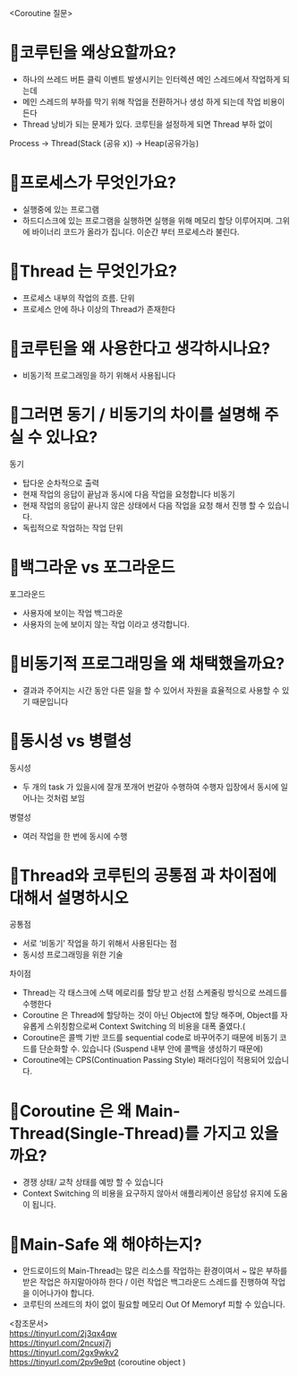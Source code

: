 <Coroutine 질문>

# 🍎코루틴을 왜상요할까요?
- 하나의 쓰레드 버튼 클릭 이벤트 발생시키는 인터렉션 메인 스레드에서 작업하게 되는데 
- 메인 스레드의 부하를 막기 위해 작업을 전환하거나 생성 하게 되는데 작업 비용이 든다
- Thread 낭비가 되는 문제가 있다. 코루틴을 설정하게 되면 Thread 부하 없이 

Process -> Thread(Stack (공유 x)) -> Heap(공유가능)

# 🍎프로세스가 무엇인가요?
- 실행중에 있는 프로그램
- 하드디스크에 있는 프로그램을 실행하면 실행을 위해 메모리 할당 이루어지며. 그위에 바이너리 코드가 올라가 집니다. 이순간 부터 프로세스라 불린다.

# 🍎Thread 는 무엇인가요?
- 프로세스 내부의 작업의 흐름. 단위
- 프로세스 안에 하나 이상의 Thread가 존재한다

# 🍎코루틴을 왜 사용한다고 생각하시나요?
- 비동기적 프로그래밍을 하기 위해서 사용됩니다

# 🍎그러면 동기 / 비동기의 차이를 설명해 주실 수 있나요?
동기 
- 탑다운 순차적으로 출력 
- 현재 작업의 응답이  끝남과 동시에 다음 작업을 요청합니다
비동기
- 현재 작업의 응답이 끝나지 않은  상태에서 다음 작업을 요청 해서 진행 할 수 있습니다.
- 독립적으로 작업하는 작업 단위 

# 🍎백그라운 vs 포그라운드
포그라운드
- 사용자에 보이는 작업
백그라운
- 사용자의 눈에 보이지 않는 작업 이라고 생각합니다.

# 🍎비동기적 프로그래밍을 왜 채택했을까요?
- 결과과 주어지는 시간 동안 다른 일을 할 수 있어서 자원을 효율적으로 사용할 수 있기 때문입니다

# 🍎동시성 vs 병렬성
동시성 
- 두 개의 task 가 있을시에  잘개 쪼개어 번갈아 수행하여 수행자 입장에서 동시에 일어나는 것처럼 보임

병렬성
- 여러 작업을 한 번에 동시에 수행 

# 🍎Thread와 코루틴의  공통점 과 차이점에 대해서 설명하시오 
공통점
- 서로 ‘비동기’ 작업을 하기 위해서 사용된다는 점
- 동시성 프로그래밍을 위한 기술

차이점
- Thread는  각 태스크에 스택 메로리를 할당 받고 선점 스케줄링 방식으로 쓰레드를 수행한다
- Coroutine 은 Thread에 할당하는 것이 아닌 Object에 할당 해주며, Object를 자유롭게 스위칭함으로써  Context Switching 의 비용을 대폭 줄였다.(
- Coroutine은 콜백 기반 코드를 sequential code로 바꾸어주기 때문에 비동기 코드를 단순화할 수. 있습니다 (Suspend 내부 안에 콜백을 생성하기 때문에)
- Coroutine에는 CPS(Continuation Passing Style) 패러다임이 적용되어 있습니다. 
 
# 🍎Coroutine 은 왜 Main-Thread(Single-Thread)를 가지고 있을까요?
- 경쟁 상태/ 교착 상태를 예방 할 수 있습니다
- Context Switching 의 비용을 요구하지 않아서 애플리케이션 응답성 유지에 도움이 됩니다.


# 🍎Main-Safe 왜 해야하는지?
-  안드로이드의 Main-Thread는 많은 리소스를 작업하는 환경이여서 ~ 많은 부하를 받은 작업은 하지말아야하 한다 / 이런 작업은 백그라운드 스레드를 진행하여 작업을 이어나가야 합니다.
-  코루틴의 쓰레드의 차이 없이 필요할 메모리 Out Of Memoryf 피할 수 있습니다.


<참조문서><br>
https://tinyurl.com/2j3qx4qw<br>
https://tinyurl.com/2ncuxj7j<br>
https://tinyurl.com/2gx9wkv2<br>
https://tinyurl.com/2pv9e9pt (coroutine object )




